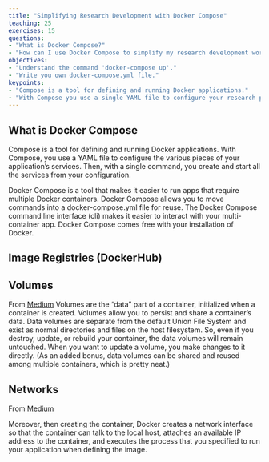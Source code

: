 ```yaml
---
title: "Simplifying Research Development with Docker Compose"
teaching: 25
exercises: 15
questions:
- "What is Docker Compose?"
- "How can I use Docker Compose to simplify my research development workflow?"
objectives:
- "Understand the command 'docker-compose up'."
- "Write you own docker-compose.yml file."
keypoints:
- "Compose is a tool for defining and running Docker applications."
- "With Compose you use a single YAML file to configure your research project as a Docker application and then a single command,`docker-compose up`, to create the container and start your application."
---
```


## What is Docker Compose

Compose is a tool for defining and running Docker applications. With Compose, you use a YAML file to configure the various pieces of your application’s services. Then, with a single command, you create and start all the services from your configuration.

Docker Compose is a tool that makes it easier to run apps that require multiple Docker containers. Docker Compose allows you to move commands into a docker-compose.yml file for reuse. The Docker Compose command line interface (cli) makes it easier to interact with your multi-container app. Docker Compose comes free with your installation of Docker.

## Image Registries (DockerHub)

## Volumes
From [Medium][introduction-to-containers-and-vms]
Volumes are the “data” part of a container, initialized when a container is created. Volumes allow you to persist and share a container’s data. Data volumes are separate from the default Union File System and exist as normal directories and files on the host filesystem. So, even if you destroy, update, or rebuild your container, the data volumes will remain untouched. When you want to update a volume, you make changes to it directly. (As an added bonus, data volumes can be shared and reused among multiple containers, which is pretty neat.)


## Networks
From [Medium][introduction-to-containers-and-vms]

Moreover, then creating the container, Docker creates a network interface so that the container can talk to the local host, attaches an available IP address to the container, and executes the process that you specified to run your application when defining the image.

[introduction-to-containers-and-vms]: https://medium.freecodecamp.org/a-beginner-friendly-introduction-to-containers-vms-and-docker-79a9e3e119b

